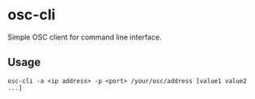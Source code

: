 # osc-cli

Simple OSC client for command line interface.

## Usage

`osc-cli -a <ip address> -p <port> /your/osc/address [value1 value2 ...]`
